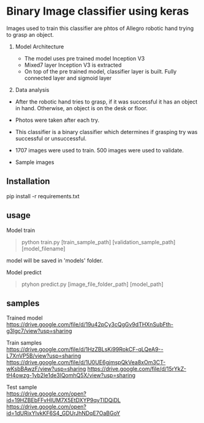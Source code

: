# Binary Image classifier using keras

Images used to train this classifier are phtos of Allegro robotic hand trying to grasp an object.

1. Model Architecture
   - The model uses pre trained model Inception V3
   - Mixed7 layer Inception V3 is extracted 
   - On top of the pre trained model, classifier layer is built.
      Fully connected layer and sigmoid layer

2. Data analysis
  - After the robotic hand tries to grasp, if it was successful it has an object in hand. Otherwise, an object is on the desk or floor.

   - Photos were taken after each try.

  - This classifier is a binary classifier which determines if grasping try was successful or unsuccessful.

 - 1707 images were used to train. 
500 images were used to validate.

 - Sample images



## Installation
pip install -r requirements.txt

## usage
Model train
>python train.py [train_sample_path] [validation_sample_path] [model_filename] 

model will be saved in 'models' folder.

Model predict
>ptyhon predict.py [image_file_folder_path] [model_path]


## samples
Trained model \
https://drive.google.com/file/d/19u42pCy3cQgGv9dTHXnSubFth-g3Igc7/view?usp=sharing 

Train samples  \
https://drive.google.com/file/d/1HzZBLsKi99RokCF-qLQeA9--L7XnVP5B/view?usp=sharing 
https://drive.google.com/file/d/1U0UE6gjmspQkVea8xOm3CT-wKsbBAwzF/view?usp=sharing 
https://drive.google.com/file/d/15rYkZ-tH4owzg-1yb2Ie1de3lQomhQ5X/view?usp=sharing 

Test sample   \
https://drive.google.com/open?id=19HZBEbFFvHIUM7X5EtDXYP9qyTIDQiDL 
https://drive.google.com/open?id=1dURixYlvkKF6S4_GDUrJhNDqE7OaBGoY  
